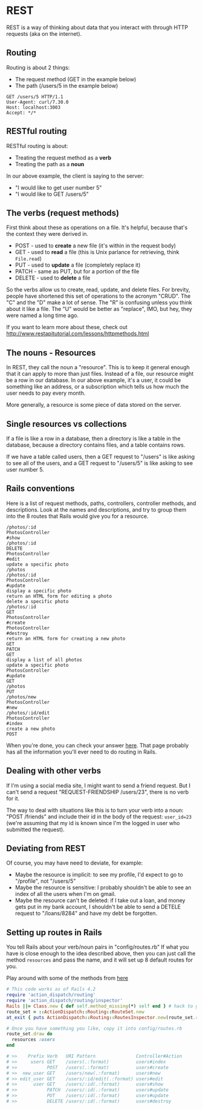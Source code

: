 REST
====

REST is a way of thinking about data
that you interact with through HTTP requests
(aka on the internet).


Routing
-------

Routing is about 2 things:

* The request method (GET in the example below)
* The path (/users/5 in the example below)

```
GET /users/5 HTTP/1.1
User-Agent: curl/7.30.0
Host: localhost:3003
Accept: */*

```


RESTful routing
---------------

RESTful routing is about:

* Treating the request method as a **verb**
* Treating the path as a **noun**

In our above example, the client is saying to the server:

* "I would like to get user number 5"
* "I would like to GET /users/5"


The verbs (request methods)
---------------------------

First think about these as operations on a file.
It's helpful, because that's the context they were derived in.

* POST - used to **create** a new file (it's within in the request body)
* GET - used to **read** a file (this is Unix parlance for retrieving, think `File.read`)
* PUT -  used to **update** a file (completely replace it)
* PATCH - same as PUT, but for a portion of the file
* DELETE - used to **delete** a file

So the verbs allow us to create, read, update, and delete files.
For brevity, people have shortened this set of operations to the
acronym "CRUD". The "C" and the "D" make a lot of sense.
The "R" is confusing unless you think about it like a file.
The "U" would be better as "replace", IMO, but hey,
they were named a long time ago.

If you want to learn more about these, check out
http://www.restapitutorial.com/lessons/httpmethods.html


The nouns - Resources
---------------------

In REST, they call the noun a "resource".
This is to keep it general enough that it can apply to more than just files.
Instead of a file, our resource might be a row in our database.
In our above example, it's a user, it could be something like an
address, or a subscription which tells us how much the user needs to pay
every month.

More generally, a resource is some piece of data stored on the server.


Single resources vs collections
-------------------------------

If a file is like a row in a database, then a directory
is like a table in the database, because a directory contains files,
and a table contains rows.

If we have a table called users, then a GET request to "/users"
is like asking to see all of the users, and a GET request to "/users/5"
is like asking to see user number 5.


Rails conventions
-----------------

Here is a list of request methods,
paths, controllers, controller methods, and descriptions.
Look at the names and descriptions, and try to group them
into the 8 routes that Rails would give you for a resource.

```
/photos/:id
PhotosController
#show
/photos/:id
DELETE
PhotosController
#edit
update a specific photo
/photos
/photos/:id
PhotosController
#update
display a specific photo
return an HTML form for editing a photo
delete a specific photo
/photos/:id
GET
PhotosController
#create
PhotosController
#destroy
return an HTML form for creating a new photo
GET
PATCH
GET
display a list of all photos
update a specific photo
PhotosController
#update
GET
/photos
PUT
/photos/new
PhotosController
#new
/photos/:id/edit
PhotosController
#index
create a new photo
POST
```

When you're done, you can check your answer
[here](http://guides.rubyonrails.org/routing.html#crud-verbs-and-actions).
That page probably has all the information you'll ever need
to do routing in Rails.


Dealing with other verbs
------------------------

If I'm using a social media site, I might want to send a friend request.
But I can't send a request "REQUEST-FRIENDSHIP /users/23",
there is no verb for it.

The way to deal with situations like this is to turn your verb into a noun:
"POST /friends" and include their id in the body of the request: `user_id=23`
(we're assuming that my id is known since I'm the logged in user who
submitted the request).


Deviating from REST
-------------------

Of course, you may have need to deviate, for example:

* Maybe the resource is implicit:
  to see my profile, I'd expect to go to "/profile", not "/users/5"
* Maybe the resource is sensitive:
  I probably shouldn't be able to see an index of all the users when
  I'm on gmail.
* Maybe the resource can't be deleted:
  if I take out a loan, and money gets put in my bank account,
  I shouldn't be able to send a DETELE request to "/loans/8284"
  and have my debt be forgotten.


Setting up routes in Rails
--------------------------

You tell Rails about your verb/noun pairs in "config/routes.rb"
If what you have is close enough to the idea described above,
then you can just call the method `resources` and pass the name,
and it will set up 8 default routes for you.

Play around with some of the methods from [here](http://guides.rubyonrails.org/routing.html)

```ruby
# This code works as of Rails 4.2
require 'action_dispatch/routing'
require 'action_dispatch/routing/inspector'
Rails ||= Class.new { def self.method_missing(*) self end } # hack to get around router coupling
route_set = ::ActionDispatch::Routing::RouteSet.new
at_exit { puts ActionDispatch::Routing::RoutesInspector.new(route_set.routes).format(ActionDispatch::Routing::ConsoleFormatter.new).lines.map(&:chomp) }

# Once you have something you like, copy it into config/routes.rb
route_set.draw do
  resources :users
end

# >>    Prefix Verb   URI Pattern               Controller#Action
# >>     users GET    /users(.:format)          users#index
# >>           POST   /users(.:format)          users#create
# >>  new_user GET    /users/new(.:format)      users#new
# >> edit_user GET    /users/:id/edit(.:format) users#edit
# >>      user GET    /users/:id(.:format)      users#show
# >>           PATCH  /users/:id(.:format)      users#update
# >>           PUT    /users/:id(.:format)      users#update
# >>           DELETE /users/:id(.:format)      users#destroy
```
